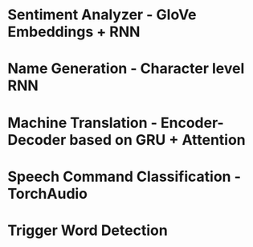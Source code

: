 # Sentiment Analyzer - GloVe Embeddings + RNN
# Name Generation - Character level RNN
# Machine Translation  - Encoder-Decoder based on GRU + Attention
# Speech Command Classification - TorchAudio
# Trigger Word Detection
